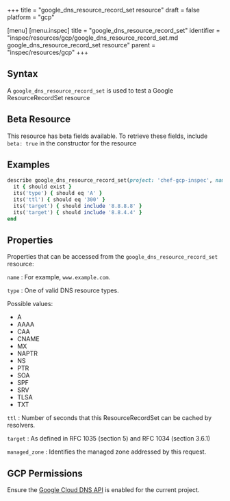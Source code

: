 +++
title = "google_dns_resource_record_set resource"
draft = false
platform = "gcp"

[menu]
  [menu.inspec]
    title = "google_dns_resource_record_set"
    identifier = "inspec/resources/gcp/google_dns_resource_record_set.md google_dns_resource_record_set resource"
    parent = "inspec/resources/gcp"
+++

## Syntax

A `google_dns_resource_record_set` is used to test a Google ResourceRecordSet resource

## Beta Resource

This resource has beta fields available. To retrieve these fields, include `beta: true` in the constructor for the resource

## Examples

```ruby
describe google_dns_resource_record_set(project: 'chef-gcp-inspec', name: 'backend.my.domain.com.', type: 'A', managed_zone: 'inspec-gcp-managed-zone') do
  it { should exist }
  its('type') { should eq 'A' }
  its('ttl') { should eq '300' }
  its('target') { should include '8.8.8.8' }
  its('target') { should include '8.8.4.4' }
end
```

## Properties

Properties that can be accessed from the `google_dns_resource_record_set` resource:

`name`
: For example, `www.example.com`.

`type`
: One of valid DNS resource types.

  Possible values:

  - A
  - AAAA
  - CAA
  - CNAME
  - MX
  - NAPTR
  - NS
  - PTR
  - SOA
  - SPF
  - SRV
  - TLSA
  - TXT

`ttl`
: Number of seconds that this ResourceRecordSet can be cached by resolvers.

`target`
: As defined in RFC 1035 (section 5) and RFC 1034 (section 3.6.1)

`managed_zone`
: Identifies the managed zone addressed by this request.

## GCP Permissions

Ensure the [Google Cloud DNS API](https://console.cloud.google.com/apis/library/dns.googleapis.com/) is enabled for the current project.
